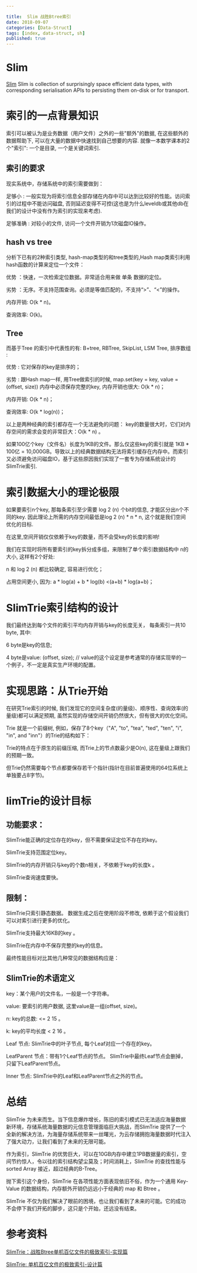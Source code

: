 ```yaml
---

title:  Slim 战胜Btree索引 
date: 2018-09-07
categories: [Data-Struct]
tags: [index, data-struct, sh]
published: true
---
```


# Slim

[Slim](https://github.com/openacid/slim) Slim is collection of surprisingly space efficient data types, with corresponding serialisation APIs to persisting them on-disk or for transport.

# 索引的一点背景知识

索引可以被认为是业务数据（用户文件）之外的一些"额外"的数据, 在这些额外的数据帮助下, 可以在大量的数据中快速找到自己想要的内容. 就像一本数学课本的2个"索引": 一个是目录, 一个是关键词索引.

## 索引的要求

现实系统中，存储系统中的索引需要做到：

足够小 : 一般实现为将索引信息全部存储在内存中可以达到比较好的性能。访问索引的过程中不能访问磁盘, 否则延迟变得不可控(这也是为什么leveldb或其他db在我们的设计中没有作为索引的实现来考虑).

足够准确 : 对较小的文件, 访问一个文件开销为1次磁盘IO操作。

## hash vs tree

分析下已有的2种索引类型, hash-map类型的和tree类型的,Hash map类索引利用hash函数的计算来定位一个文件：

优势 ：快速，一次检索定位数据。非常适合用来做 单条 数据的定位。

劣势 ：无序。不支持范围查询。必须是等值匹配的，不支持“>”、“<”的操作。

内存开销: O(k * n)。

查询效率: O(k)。

## Tree 

而基于Tree 的索引中代表性的有: B+tree, RBTree, SkipList, LSM Tree, 排序数组 :

优势 : 它对保存的key是排序的；

劣势 : 跟Hash map一样, 用Tree做索引的时候, map.set(key = key, value = (offset, size)) 内存中必须保存完整的key, 内存开销也很大: O(k * n)；

内存开销: O(k * n)；

查询效率: O(k * log(n))；

以上是两种经典的索引都存在一个无法避免的问题： key的数量很大时，它们对内存空间的需求会变的非常巨大：O(k * n) 。

如果100亿个key（文件名）长度为1KB的文件。那么仅这些key的索引就是 1KB * 100亿 = 10,000GB。导致以上的经典数据结构无法将索引缓存在内存中。而索引又必须避免访问磁盘IO，基于这些原因我们实现了一套专为存储系统设计的SlimTrie索引.

# 索引数据大小的理论极限

如果要索引n个key, 那每条索引至少需要 log 2 (n) 个bit的信息, 才能区分出n个不同的key. 因此理论上所需的内存空间最低是log 2 (n) * n * n, 这个就是我们空间优化的目标. 

在这里,空间开销仅仅依赖于key的数量，而不会受key的长度的影响!

我们在实现时将所有要索引的key拆分成多组，来限制了单个索引数据结构中 n的大小, 这样有2个好处:

n 和  log 2 (n)  都比较确定, 容易进行优化；

占用空间更小, 因为: a * log(a) + b * log(b) <(a+b) * log(a+b)；

# SlimTrie索引结构的设计

我们最终达到每个文件的索引平均内存开销与key的长度无关， 每条索引一共10 byte, 其中:

6 byte是key的信息;

4 byte是value: (offset, size); // value的这个设定是参考通常的存储实现举的一个例子，不一定是真实生产环境的配置。

# 实现思路：从Trie开始

在研究Trie索引的时候, 我们发现它的空间复杂度(的量级)、顺序性、查询效率(的量级)都可以满足预期, 虽然实现的存储空间开销仍然很大，但有很大的优化空间。

Trie 就是一个前缀树, 例如，保存了8个key（"A", "to", "tea", "ted", "ten", "i", "in", and "inn"）的Trie的结构如下：

Trie的特点在于原生的前缀压缩, 而Trie上的节点数最少是O(n), 这在量级上跟我们的预期一致。

但Trie仍然需要每个节点都要保存若干个指针(指针在目前普遍使用的64位系统上单独要占8字节)。

# limTrie的设计目标
  
## 功能要求：

  SlimTrie能正确的定位存在的key，但不需要保证定位不存在的key。
  
  SlimTrie支持范围定位key。
  
  SlimTrie的内存开销只与key的个数n相关，不依赖于key的长度k 。
  
  SlimTrie查询速度要快。

## 限制：
  
  SlimTrie只索引静态数据。 数据生成之后在使用阶段不修改, 依赖于这个假设我们可以对索引进行更多的优化。
  
  SlimTrie支持最大16KB的key 。
  
  SlimTrie在内存中不保存完整的key的信息。
  
最终性能目标对比其他几种常见的数据结构应是：

## SlimTrie的术语定义
   
   key：某个用户的文件名，一般是一个字符串。
   
   value: 要索引的用户数据, 这里value是一组(offset, size)。
   
   n: key的总数: <=  2 15 。
   
   k: key的平均长度 < 2 16  。
   
   Leaf 节点: SlimTrie中的叶子节点, 每个Leaf对应一个存在的key。
   
   LeafParent 节点：带有1个Leaf节点的节点。 SlimTrie中最终Leaf节点会删掉，只留下LeafParent节点。
   
   Inner 节点: SlimTrie中的Leaf和LeafParent节点之外的节点。
  

# 总结

SlimTrie 为未来而生。当下信息爆炸增长，陈旧的索引模式已无法适应海量数据新环境，存储系统海量数据的元信息管理面临巨大挑战，而SlimTrie 提供了一个全新的解决方法，为海量存储系统带来一丝曙光，为云存储拥抱海量数据时代注入了强大动力，让我们看到了未来的无限可能。

作为索引，SlimTrie 的优势巨大，可以在10GB内存中建立1PB数据量的索引，空间节约惊人，令以往的索引结构望尘莫及；时间消耗上，SlimTrie 的查找性能与 sorted Array 接近，超过经典的B-Tree。

抛下索引这个身份，SlimTrie 在各项性能方面表现依旧不俗，作为一个通用 Key-Value 的数据结构，内存额外开销仍远远小于经典的 map 和 Btree 。

SlimTrie 不仅为我们解决了眼前的困境，也让我们看到了未来的可能。它的成功不会停下我们开拓的脚步，这只是个开始，还远没有结束。

# 参考资料

[SlimTrie：战胜Btree单机百亿文件的极致索引-实现篇](https://mp.weixin.qq.com/s/QSnKJCtbZCbW0ymsvY8IFQ)

[SlimTrie: 单机百亿文件的极致索引-设计篇](https://openacid.github.io/tech/algorithm/slimtrie-design)

